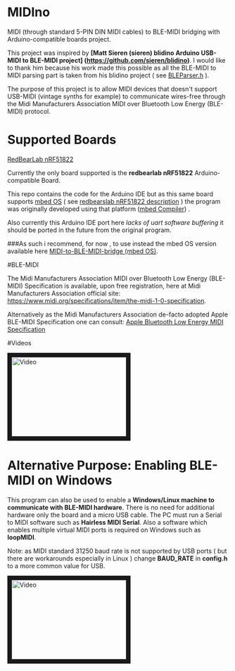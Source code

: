 # MIDIno
MIDI (through standard 5-PIN DIN MIDI cables) to BLE-MIDI bridging with Arduino-compatible boards project.    

This project was inspired by **[Matt Sieren (sieren) blidino Arduino USB-MIDI to BLE-MIDI project] (https://github.com/sieren/blidino)**. 
I would like to thank him because his work made this possible as all the BLE-MIDI to MIDI parsing part is taken from his blidino project ( see [BLEParser.h](https://github.com/sieren/blidino/blob/master/nRF51822-BLEMIDI/BLEParser.h) ).

The purpose of this project is to allow MIDI devices that doesn't support USB-MIDI (vintage synths for example) to communicate wires-free through the Midi Manufacturers Association MIDI over Bluetooth Low Energy (BLE-MIDI) protocol.   

# Supported Boards

[RedBearLab nRF51822](https://github.com/popcornell/MIDIno/tree/master/MIDI_to_BLE-MIDI_bridge%20nRF51822)

Currently the only board supported is the **redbearlab nRF51822** Arduino-compatible Board. 

This repo contains the code for the Arduino IDE but as this same board supports [mbed OS](https://www.mbed.com/en/development/mbed-os/) ( see [redbearslab nRF51822 description](http://redbearlab.com/redbearlab-nrf51822/) ) the program was originally developed using that platform ([mbed Compiler](https://developer.mbed.org/handbook/mbed-Compiler)) .    

Also currently this Arduino IDE port here _lacks of uart software buffering_ it should be ported in the future from the original program. 





###As such i recommend, for now , to use instead the mbed OS version available here [MIDI-to-BLE-MIDI-bridge (mbed OS)](https://developer.mbed.org/users/popcornell/code/MIDI-to-BLE-MIDI-bridge/).






#BLE-MIDI 

The Midi Manufacturers Association MIDI over Bluetooth Low Energy (BLE-MIDI) Specification is available, upon free registration, here at Midi Manufacturers Association official site: https://www.midi.org/specifications/item/the-midi-1-0-specification. 

Alternatively as the Midi Manufacturers Association de-facto adopted Apple BLE-MIDI Specification one can consult: 
[Apple Bluetooth Low
Energy MIDI
Specification](https://developer.apple.com/bluetooth/Apple-Bluetooth-Low-Energy-MIDI-Specification.pdf)


#Videos 

<a href="http://www.youtube.com/watch?feature=player_embedded&v=TbiXCS43HPc
" target="_blank"><img src="http://img.youtube.com/vi/TbiXCS43HPc/0.jpg" 
alt="Video" width="260" height="180" border="10" /></a>


# Alternative Purpose: Enabling BLE-MIDI on Windows 

This program can also be used to enable a **Windows/Linux machine to communicate with BLE-MIDI hardware**.
There is no need for additional hardware only the board and a micro USB cable. 
The PC must run a Serial to MIDI software such as **Hairless MIDI Serial**.
Also a software which enables multiple virtual MIDI ports is required on Windows such as **loopMIDI**. 

Note: as MIDI standard 31250 baud rate is not supported by USB ports ( but there are workarounds especially in Linux ) change **BAUD_RATE** in **config.h** to a more common value for USB.


<a href="http://www.youtube.com/watch?feature=player_embedded&v=hbhb36hEA3s
" target="_blank"><img src="http://img.youtube.com/vi/hbhb36hEA3s/0.jpg" 
alt="Video" width="260" height="180" border="10" /></a>

